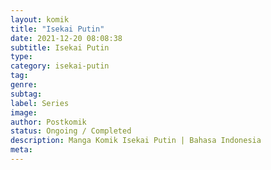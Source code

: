 ```yaml
---
layout: komik
title: "Isekai Putin"
date: 2021-12-20 08:08:38
subtitle: Isekai Putin
type: 
category: isekai-putin
tag: 
genre: 
subtag: 
label: Series
image: 
author: Postkomik
status: Ongoing / Completed
description: Manga Komik Isekai Putin | Bahasa Indonesia
meta: 
---
```

